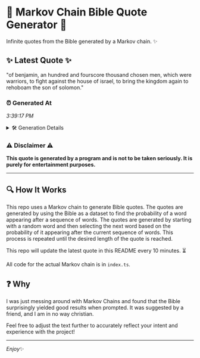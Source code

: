 # 📖 Markov Chain Bible Quote Generator 📖

Infinite quotes from the Bible generated by a Markov chain. ✨

## ✨ Latest Quote ✨
"of benjamin, an hundred and fourscore thousand chosen men, which were warriors, to fight against the house of israel, to bring the kingdom again to rehoboam the son of solomon."

### ⏰ Generated At
*3:39:17 PM*

<details>
    <summary>🛠️ Generation Details</summary>
    <p>
        <strong>🌱 Seed:</strong> of<br>
        <strong>🔄 Iterations:</strong> 29<br>
        <strong>📜 Context History:</strong><br>[ of ]: benjamin,<br>[ of, benjamin, ]: an<br>[ of, benjamin,, an ]: hundred<br>[ of, benjamin,, an, hundred ]: and<br>[ of, benjamin,, an, hundred, and ]: fourscore<br>[ of, benjamin,, an, hundred, and, fourscore ]: thousand<br>[ benjamin,, an, hundred, and, fourscore, thousand ]: chosen<br>[ an, hundred, and, fourscore, thousand, chosen ]: men,<br>[ hundred, and, fourscore, thousand, chosen, men, ]: which<br>[ and, fourscore, thousand, chosen, men,, which ]: were<br>[ fourscore, thousand, chosen, men,, which, were ]: warriors,<br>[ thousand, chosen, men,, which, were, warriors, ]: to<br>[ chosen, men,, which, were, warriors,, to ]: fight<br>[ men,, which, were, warriors,, to, fight ]: against<br>[ which, were, warriors,, to, fight, against ]: the<br>[ were, warriors,, to, fight, against, the ]: house<br>[ warriors,, to, fight, against, the, house ]: of<br>[ to, fight, against, the, house, of ]: israel,<br>[ fight, against, the, house, of, israel, ]: to<br>[ against, the, house, of, israel,, to ]: bring<br>[ the, house, of, israel,, to, bring ]: the<br>[ house, of, israel,, to, bring, the ]: kingdom<br>[ of, israel,, to, bring, the, kingdom ]: again<br>[ israel,, to, bring, the, kingdom, again ]: to<br>[ to, bring, the, kingdom, again, to ]: rehoboam<br>[ bring, the, kingdom, again, to, rehoboam ]: the<br>[ the, kingdom, again, to, rehoboam, the ]: son<br>[ kingdom, again, to, rehoboam, the, son ]: of<br>[ again, to, rehoboam, the, son, of ]: solomon.<br>
    </p>
</details>

### ⚠️ Disclaimer ⚠️
**This quote is generated by a program and is not to be taken seriously. It is purely for entertainment purposes.**

---

## 🔍 How It Works

This repo uses a Markov chain to generate Bible quotes. The quotes are generated by using the Bible as a dataset to find the probability of a word appearing after a sequence of words. The quotes are generated by starting with a random word and then selecting the next word based on the probability of it appearing after the current sequence of words. This process is repeated until the desired length of the quote is reached.

This repo will update the latest quote in this README every 10 minutes. ⏳

All code for the actual Markov chain is in `index.ts`.

## ❓ Why

I was just messing around with Markov Chains and found that the Bible surprisingly yielded good results when prompted. 
It was suggested by a friend, and I am in no way christian.

Feel free to adjust the text further to accurately reflect your intent and experience with the project!

---

*Enjoy*✨
